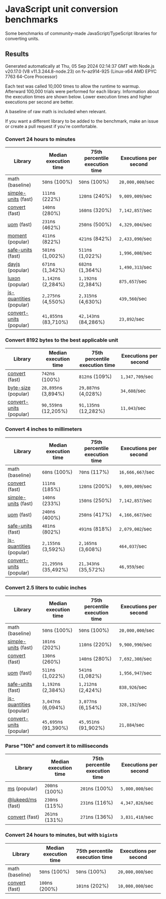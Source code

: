 # JavaScript unit conversion benchmarks

Some benchmarks of community-made JavaScript/TypeScript libraries for converting units.

## Results

<!-- beginblock(results) -->

Generated automatically at Thu, 05 Sep 2024 02:14:37 GMT with Node.js v20.17.0 (V8 v11.3.244.8-node.23) on fv-az914-925 (Linux-x64 AMD EPYC 7763 64-Core Processor)

Each test was called 10,000 times to allow the runtime to warmup.
Afterward 100,000 trials were performed for each library.
Information about the execution times are shown below.
Lower execution times and higher executions per second are better.

A baseline of raw math is included when relevant.

If you want a different library to be added to the benchmark, make an issue or create a pull request if you're comfortable.

### Convert 24 hours to minutes

| Library                                                            | Median execution time | 75th percentile execution time | Executions per second |
| ------------------------------------------------------------------ | --------------------- | ------------------------------ | --------------------- |
| math (baseline)                                                    | `50`ns (100%)         | `50`ns (100%)                  | `20,000,000`/sec      |
| [simple-units](https://npmjs.com/package/simple-units) (fast)      | `111`ns (222%)        | `120`ns (240%)                 | `9,009,009`/sec       |
| [convert](https://npmjs.com/package/convert) (fast)                | `140`ns (280%)        | `160`ns (320%)                 | `7,142,857`/sec       |
| [uom](https://npmjs.com/package/uom) (fast)                        | `231`ns (462%)        | `250`ns (500%)                 | `4,329,004`/sec       |
| [moment](https://npmjs.com/package/moment) (popular)               | `411`ns (822%)        | `421`ns (842%)                 | `2,433,090`/sec       |
| [safe-units](https://npmjs.com/package/safe-units) (fast)          | `501`ns (1,002%)      | `511`ns (1,022%)               | `1,996,008`/sec       |
| [dayjs](https://npmjs.com/package/dayjs) (popular)                 | `671`ns (1,342%)      | `682`ns (1,364%)               | `1,490,313`/sec       |
| [luxon](https://npmjs.com/package/luxon) (popular)                 | `1,142`ns (2,284%)    | `1,192`ns (2,384%)             | `875,657`/sec         |
| [js-quantities](https://npmjs.com/package/js-quantities) (popular) | `2,275`ns (4,550%)    | `2,315`ns (4,630%)             | `439,560`/sec         |
| [convert-units](https://npmjs.com/package/convert-units) (popular) | `41,855`ns (83,710%)  | `42,143`ns (84,286%)           | `23,892`/sec          |

### Convert 8192 bytes to the best applicable unit

| Library                                                            | Median execution time | 75th percentile execution time | Executions per second |
| ------------------------------------------------------------------ | --------------------- | ------------------------------ | --------------------- |
| [convert](https://npmjs.com/package/convert) (fast)                | `742`ns (100%)        | `812`ns (109%)                 | `1,347,709`/sec       |
| [byte-size](https://npmjs.com/package/byte-size) (popular)         | `28,895`ns (3,894%)   | `29,887`ns (4,028%)            | `34,608`/sec          |
| [convert-units](https://npmjs.com/package/convert-units) (popular) | `90,559`ns (12,205%)  | `91,135`ns (12,282%)           | `11,043`/sec          |

### Convert 4 inches to millimeters

| Library                                                            | Median execution time | 75th percentile execution time | Executions per second |
| ------------------------------------------------------------------ | --------------------- | ------------------------------ | --------------------- |
| math (baseline)                                                    | `60`ns (100%)         | `70`ns (117%)                  | `16,666,667`/sec      |
| [convert](https://npmjs.com/package/convert) (fast)                | `111`ns (185%)        | `120`ns (200%)                 | `9,009,009`/sec       |
| [simple-units](https://npmjs.com/package/simple-units) (fast)      | `140`ns (233%)        | `150`ns (250%)                 | `7,142,857`/sec       |
| [uom](https://npmjs.com/package/uom) (fast)                        | `240`ns (400%)        | `250`ns (417%)                 | `4,166,667`/sec       |
| [safe-units](https://npmjs.com/package/safe-units) (fast)          | `481`ns (802%)        | `491`ns (818%)                 | `2,079,002`/sec       |
| [js-quantities](https://npmjs.com/package/js-quantities) (popular) | `2,155`ns (3,592%)    | `2,165`ns (3,608%)             | `464,037`/sec         |
| [convert-units](https://npmjs.com/package/convert-units) (popular) | `21,295`ns (35,492%)  | `21,343`ns (35,572%)           | `46,959`/sec          |

### Convert 2.5 liters to cubic inches

| Library                                                            | Median execution time | 75th percentile execution time | Executions per second |
| ------------------------------------------------------------------ | --------------------- | ------------------------------ | --------------------- |
| math (baseline)                                                    | `50`ns (100%)         | `50`ns (100%)                  | `20,000,000`/sec      |
| [simple-units](https://npmjs.com/package/simple-units) (fast)      | `101`ns (202%)        | `110`ns (220%)                 | `9,900,990`/sec       |
| [convert](https://npmjs.com/package/convert) (fast)                | `130`ns (260%)        | `140`ns (280%)                 | `7,692,308`/sec       |
| [uom](https://npmjs.com/package/uom) (fast)                        | `511`ns (1,022%)      | `541`ns (1,082%)               | `1,956,947`/sec       |
| [safe-units](https://npmjs.com/package/safe-units) (fast)          | `1,192`ns (2,384%)    | `1,212`ns (2,424%)             | `838,926`/sec         |
| [js-quantities](https://npmjs.com/package/js-quantities) (popular) | `3,047`ns (6,094%)    | `3,077`ns (6,154%)             | `328,192`/sec         |
| [convert-units](https://npmjs.com/package/convert-units) (popular) | `45,695`ns (91,390%)  | `45,951`ns (91,902%)           | `21,884`/sec          |

### Parse "10h" and convert it to milliseconds

| Library                                                   | Median execution time | 75th percentile execution time | Executions per second |
| --------------------------------------------------------- | --------------------- | ------------------------------ | --------------------- |
| [ms](https://npmjs.com/package/ms) (popular)              | `200`ns (100%)        | `201`ns (100%)                 | `5,000,000`/sec       |
| [@lukeed/ms](https://npmjs.com/package/@lukeed/ms) (fast) | `230`ns (115%)        | `231`ns (116%)                 | `4,347,826`/sec       |
| [convert](https://npmjs.com/package/convert) (fast)       | `261`ns (131%)        | `271`ns (136%)                 | `3,831,418`/sec       |

### Convert 24 hours to minutes, but with `bigint`s

| Library                                             | Median execution time | 75th percentile execution time | Executions per second |
| --------------------------------------------------- | --------------------- | ------------------------------ | --------------------- |
| math (baseline)                                     | `50`ns (100%)         | `50`ns (100%)                  | `20,000,000`/sec      |
| [convert](https://npmjs.com/package/convert) (fast) | `100`ns (200%)        | `101`ns (202%)                 | `10,000,000`/sec      |

<!-- endblock(results) -->
